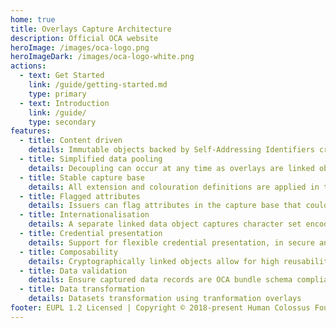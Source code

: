 ```yaml
---
home: true
title: Overlays Capture Architecture
description: Official OCA website
heroImage: /images/oca-logo.png
heroImageDark: /images/oca-logo-white.png
actions:
  - text: Get Started
    link: /guide/getting-started.md
    type: primary
  - text: Introduction
    link: /guide/
    type: secondary
features:
  - title: Content driven
    details: Immutable objects backed by Self-Addressing Identifiers cryptographically bound to the content, assure about security and portability
  - title: Simplified data pooling
    details: Decoupling can occur at any time as overlays are linked objects. With all colouration definitions stored in the overlays, combining data from related sources becomes seamless.
  - title: Stable capture base
    details: All extension and colouration definitions are applied in the overlays, enabling issuers to edit one or more of the linked objects to create simple updates rather than reissue capture bases on an ongoing basis.
  - title: Flagged attributes
    details: Issuers can flag attributes in the capture base that could potentially unblind the identity of a governing entity
  - title: Internationalisation
    details: A separate linked data object captures character set encoding definitions. Thus, a single report definition can contain different attribute forms for different languages.
  - title: Credential presentation
    details: Support for flexible credential presentation, in secure and controled way
  - title: Composability
    details: Cryptographically linked objects allow for high reusability, nesting, and referencing already existing capture base increasing interoperability of created objects.
  - title: Data validation
    details: Ensure captured data records are OCA bundle schema compliant
  - title: Data transformation
    details: Datasets transformation using tranformation overlays
footer: EUPL 1.2 Licensed | Copyright © 2018-present Human Colossus Foundation
---
```

